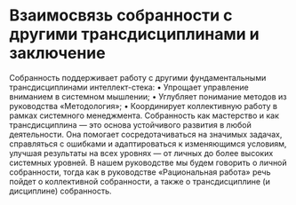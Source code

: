 # Взаимосвязь собранности с другими трансдисциплинами и заключение

Собранность поддерживает работу с другими фундаментальными трансдисциплинами интеллект-стека:
• Упрощает управление вниманием в системном мышлении;
• Углубляет понимание методов из руководства «Методология»;
• Координирует коллективную работу в рамках системного менеджмента.
Собранность как мастерство и как трансдисциплина — это основа устойчивого развития в любой деятельности. Она помогает сосредотачиваться на значимых задачах, справляться с ошибками и адаптироваться к изменяющимся условиям, улучшая результаты на всех уровнях — от личных до более высоких системных уровней.
В нашем руководстве мы будем говорить о личной собранности, тогда как в руководстве «Рациональная работа» речь пойдет о коллективной собранности, а также о трансдисциплине (и дисциплине) собранность.
